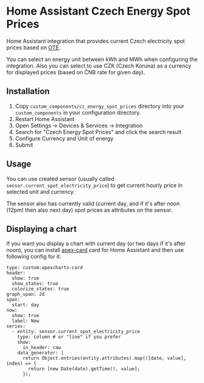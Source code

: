 # Home Assistant Czech Energy Spot Prices

Home Assistant integration that provides current Czech electricity spot prices based on [OTE](ote-cr.cz).

You can select an energy unit between kWh and MWh when configuring the integration. Also you can select to use CZK (Czech Koruna) as a currency for displayed prices (based on ČNB rate for given day).

## Installation

1. Copy `custom_components/cz_energy_spot_prices` directory into your `custom_components` in your configuration directory.
2. Restart Home Assistant
3. Open Settings -> Devices & Services -> Integration
4. Search for "Czech Energy Spot Prices" and click the search result
5. Configure Currency and Unit of energy
6. Submit

## Usage

You can use created sensor (usually called `sensor.current_spot_electricity_price`) to get current hourly price in selected unit and currency.

The sensor also has currently valid (current day, and if it's after noon (12pm) then also next day) spot prices as attributes on the sensor.

## Displaying a chart

If you want you display a chart with current day (or two days if it's after noon), you can install [apex-card](https://github.com/RomRider/apexcharts-card) card for Home Assistant and then use following config for it:

```
type: custom:apexcharts-card
header:
  show: true
  show_states: true
  colorize_states: true
graph_span: 2d
span:
  start: day
now:
  show: true
  label: Now
series:
  - entity: sensor.current_spot_electricity_price
    type: column # or "line" if you prefer
    show:
      in_header: raw
    data_generator: |
      return Object.entries(entity.attributes).map(([date, value], index) => {
        return [new Date(date).getTime(), value];
      });
```
